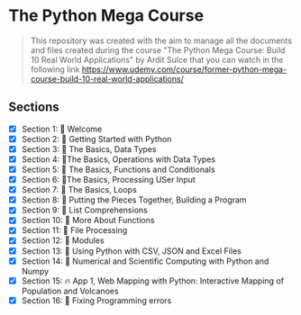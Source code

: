 # The Python Mega Course
> This repository was created with the aim to manage all the documents and files created during the course "The Python Mega Course: Build 10 Real World Applications" by Ardit Sulce that you can watch in the following link  https://www.udemy.com/course/former-python-mega-course-build-10-real-world-applications/

## Sections

- [X] Section 1: :beginner: Welcome 
- [X] Section 2: :beginner: Getting Started with Python 
- [X] Section 3: :beginner: The Basics, Data Types
- [X] Section 4: :beginner:The Basics, Operations with Data Types
- [X] Section 5: :beginner: The Basics, Functions and Conditionals
- [X] Section 6: :beginner:The Basics, Processing USer Input
- [X] Section 7: :beginner: The Basics, Loops
- [X] Section 8: :beginner: Putting the Pieces Together, Building a Program
- [X] Section 9: :beginner: List Comprehensions
- [X] Section 10: :beginner: More About Functions
- [X] Section 11: :beginner: File Processing
- [X] Section 12: :beginner: Modules
- [X] Section 13: :beginner: Using Python with CSV, JSON and Excel Files
- [X] Section 14: :beginner: Numerical and Scientific Computing with Python and Numpy
- [X] Section 15: :fire: App 1, Web Mapping with Python: Interactive Mapping of Population and Volcanoes
- [X] Section 16: :beginner: Fixing Programming errors